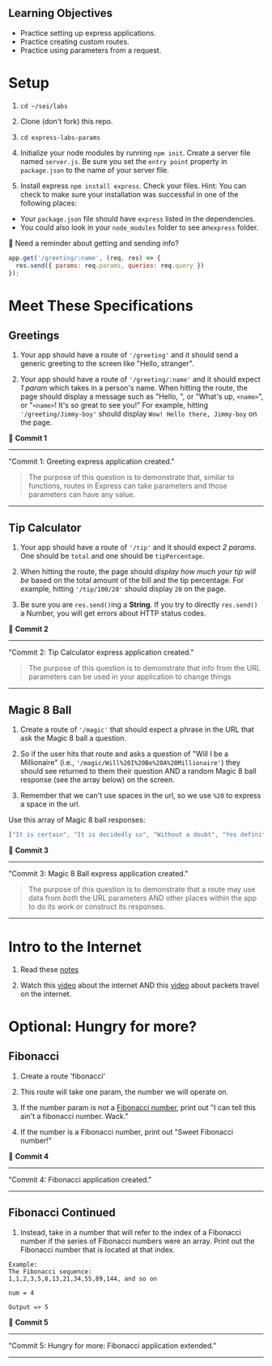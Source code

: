 ## Learning Objectives
* Practice setting up express applications.
* Practice creating custom routes.
* Practice using parameters from a request.

# Setup
1. `cd ~/sei/labs`
2. Clone (don't fork) this repo.
3. `cd express-labs-params`
4. Initialize your node modules by running `npm init`. Create a server file named `server.js`. Be sure you set the `entry point` property in `package.json` to the name of your server file.

5. Install express `npm install express`. Check your files. Hint: You can check to make sure your installation was successful in one of the following places:
- Your `package.json` file should have `express` listed in the dependencies.
- You could also look in your `node_modules` folder to see an`express` folder.

:elephant: Need a reminder about getting and sending info?

```js
app.get('/greeting/:name', (req, res) => {
  res.send({ params: req.params, queries: req.query })
});
```

# Meet These Specifications

## Greetings
1. Your app should have a route of `'/greeting'` and it should send a generic greeting to the screen like "Hello, stranger".

2. Your app should have a route of `'/greeting/:name'` and it should expect *1 param* which takes in a person's name. When hitting the route, the page should display a message such as "Hello, <name>", or "What's up, `<name>`", or "`<name>`! It's so great to see you!" For example, hitting `'/greeting/Jimmy-boy'` should display `Wow! Hello there, Jimmy-boy` on the page.

&#x1F534; **Commit 1** <br>
<hr>
"Commit 1: Greeting express application created."

>The purpose of this question is to demonstrate that, similar to functions, routes in Express can take parameters and those parameters can have any value.

<hr>

## Tip Calculator
1. Your app should have a route of `'/tip'` and it should expect *2 params*. One should be `total` and one should be `tipPercentage`.

2. When hitting the route, the page should *display how much your tip will be* based on the total amount of the bill and the tip percentage. For example, hitting `'/tip/100/20'` should display `20` on the page.

3. Be sure you are `res.send()`ing a **String**.  If you try to directly `res.send()` a Number, you will get errors about HTTP status codes.

&#x1F534; **Commit 2** <br>
<hr>
"Commit 2: Tip Calculator express application created."

>The purpose of this question is to demonstrate that info from the URL parameters can be used in your application to change things

<hr>


## Magic 8 Ball
1. Create a route of `'/magic'` that should expect a phrase in the URL that ask the Magic 8 ball a question.

2. So if the user hits that route and asks a question of "Will I be a Millionaire" (i.e., `'/magic/Will%20I%20Be%20A%20Millionaire'`) they should see returned to them their question AND a random Magic 8 ball response (see the array below) on the screen.

3. Remember that we can't use spaces in the url, so we use `%20` to express a space in the url.

Use this array of Magic 8 ball responses:

```js
["It is certain", "It is decidedly so", "Without a doubt", "Yes definitely","You may rely on it", "As I see it yes", "Most likely", "Outlook good","Yes", "Signs point to yes", "Reply hazy try again", "Ask again later","Better not tell you now", "Cannot predict now", "Concentrate and ask again","Don't count on it", "My reply is no", "My sources say no","Outlook not so good", "Very doubtful"]
```

&#x1F534; **Commit 3** <br>
<hr>

"Commit 3: Magic 8 Ball express application created."

>The purpose of this question is to demonstrate that a route may use data from _both_ the URL parameters AND other places within the app to do its work or construct its responses.

<hr>

# Intro to the Internet

1. Read these [notes](https://git.generalassemb.ly/WebDev-Connected-Classroom/how-the-internet-works-notes/blob/master/README.md)

1. Watch this [video](https://www.youtube.com/watch?v=7_LPdttKXPc) about the internet AND this [video](https://www.youtube.com/watch?v=xIuBmOufbls) about packets travel on the internet.

# Optional: Hungry for more?

## Fibonacci
1. Create a route 'fibonacci'

2. This route will take one param, the number we will operate on.

3. If the number param is not a [Fibonacci number](https://en.wikipedia.org/wiki/Fibonacci_number), print out "I can tell this ain't a fibonacci number. Wack."

4. If the number is a Fibonacci number, print out "Sweet Fibonacci number!"

&#x1F534; **Commit 4** <br>
<hr>
"Commit 4: Fibonacci application created."
<hr>

## Fibonacci Continued
1. Instead, take in a number that will refer to the index of a Fibonacci number if the series of Fibonacci numbers were an array. Print out the Fibonacci number that is located at that index.

```
Example:
The Fibonacci sequence:
1,1,2,3,5,8,13,21,34,55,89,144, and so on

num = 4

Output => 5
```

&#x1F534; **Commit 5** <br>
<hr>
"Commit 5: Hungry for more: Fibonacci application extended."
<hr>
